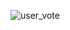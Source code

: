 ![user_vote](https://user-images.githubusercontent.com/90021184/234491128-26052dcf-abd0-4469-ae4d-2c62ebd7ea51.png)

